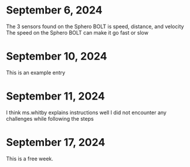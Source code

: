 # September 6, 2024
The 3 sensors found on the Sphero BOLT is speed, distance, and velocity
The speed on the Sphero BOLT can make it go fast or slow 
# September 10, 2024
This is an example entry
# September 11, 2024
I think ms.whitby explains instructions well 
I did not encounter any challenges while following the steps
# September 17, 2024
This is a free week.
